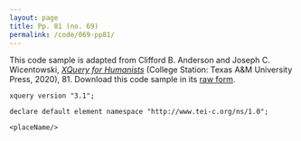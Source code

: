 ```yaml
---
layout: page
title: Pp. 81 (no. 69)
permalink: /code/069-pp81/
---
```


This code sample is adapted from Clifford B. Anderson and Joseph C. Wicentowski, 
[_XQuery for Humanists_](/) (College Station: Texas A&M University Press, 2020), 81. 
Download this code sample in its [raw form](/code/069-pp81/069-pp81.xq).

```xquery
xquery version "3.1";

declare default element namespace "http://www.tei-c.org/ns/1.0";

<placeName/>
```  
